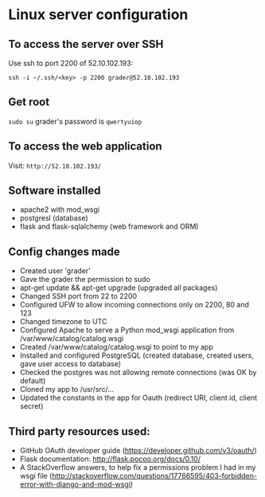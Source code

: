 # Linux server configuration

## To access the server over SSH
Use ssh to port 2200 of 52.10.102.193:
```
ssh -i ~/.ssh/<key> -p 2200 grader@52.10.102.193
```

## Get root
`sudo su`
grader's password is `qwertyuiop`

## To access the web application
Visit: `http://52.10.102.193/`

## Software installed
* apache2 with mod_wsgi
* postgresl (database)
* flask and flask-sqlalchemy (web framework and ORM)

## Config changes made
* Created user 'grader'
* Gave the grader the permission to sudo
* apt-get update && apt-get upgrade (upgraded all packages)
* Changed SSH port from 22 to 2200
* Configured UFW to allow incoming connections only on 2200, 80 and 123
* Changed timezone to UTC
* Configured Apache to serve a Python mod_wsgi application from /var/www/catalog/catalog.wsgi
* Created /var/www/catalog/catalog.wsgi to point to my app
* Installed and configured PostgreSQL (created database, created users, gave user access to database)
* Checked the postgres was not allowing remote connections (was OK by default)
* Cloned my app to /usr/src/...
* Updated the constants in the app for Oauth (redirect URI, client id, client secret)

## Third party resources used:
* GitHub OAuth developer guide (https://developer.github.com/v3/oauth/)
* Flask documentation: http://flask.pocoo.org/docs/0.10/
* A StackOverflow answers, to help fix a permissions problem I had in my wsgi file (http://stackoverflow.com/questions/17766595/403-forbidden-error-with-django-and-mod-wsgi)
